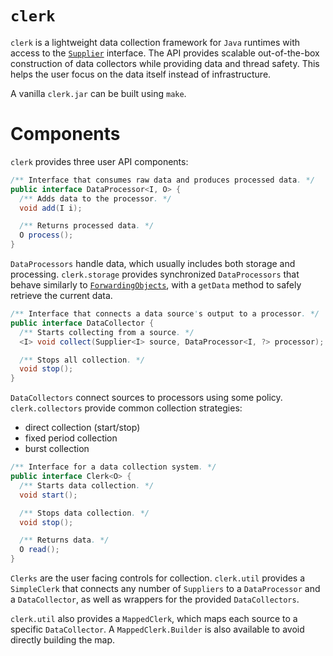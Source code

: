 # `clerk`

`clerk` is a lightweight data collection framework for `Java` runtimes with access to the [`Supplier`](https://docs.oracle.com/javase/8/docs/api/java/util/function/Supplier.html) interface. The API provides scalable out-of-the-box construction of data collectors while providing data and thread safety. This helps the user focus on the data itself instead of infrastructure.

A vanilla `clerk.jar` can be built using `make`.

# Components

`clerk` provides three user API components:

```java
/** Interface that consumes raw data and produces processed data. */
public interface DataProcessor<I, O> {
  /** Adds data to the processor. */
  void add(I i);

  /** Returns processed data. */
  O process();
}
```

`DataProcessors` handle data, which usually includes both storage and processing. `clerk.storage` provides synchronized `DataProcessors` that behave similarly to [`ForwardingObjects`](https://guava.dev/releases/19.0/api/docs/com/google/common/collect/ForwardingObject.html), with a `getData` method to safely retrieve the current data.

```java
/** Interface that connects a data source's output to a processor. */
public interface DataCollector {
  /** Starts collecting from a source. */
  <I> void collect(Supplier<I> source, DataProcessor<I, ?> processor);

  /** Stops all collection. */
  void stop();
}
```

`DataCollectors` connect sources to processors using some policy. `clerk.collectors` provide common collection strategies:

 - direct collection (start/stop)
 - fixed period collection
 - burst collection

```java
/** Interface for a data collection system. */
public interface Clerk<O> {
  /** Starts data collection. */
  void start();

  /** Stops data collection. */
  void stop();

  /** Returns data. */
  O read();
}
```

`Clerks` are the user facing controls for collection. `clerk.util` provides a `SimpleClerk` that connects any number of `Suppliers` to a `DataProcessor` and a `DataCollector`, as well as wrappers for the provided `DataCollectors`.

`clerk.util` also provides a `MappedClerk`, which maps each source to a specific `DataCollector`. A `MappedClerk.Builder` is also available to avoid directly building the map.
